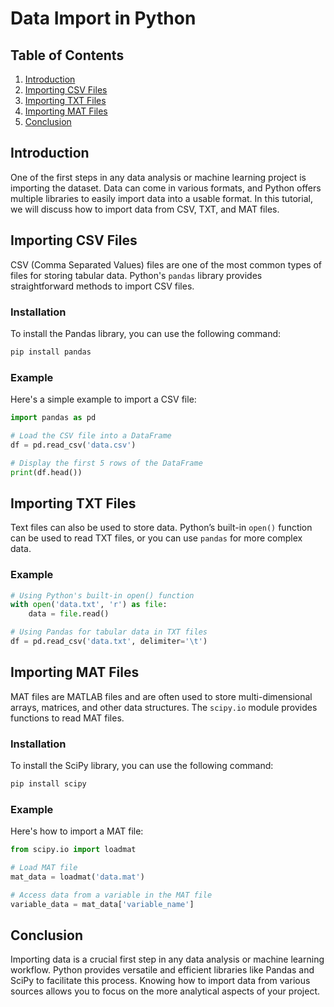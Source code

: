 # Data Import in Python

## Table of Contents

1. [Introduction](#introduction)
2. [Importing CSV Files](#importing-csv-files)
3. [Importing TXT Files](#importing-txt-files)
4. [Importing MAT Files](#importing-mat-files)
5. [Conclusion](#conclusion)

## Introduction

One of the first steps in any data analysis or machine learning project is importing the dataset. Data can come in various formats, and Python offers multiple libraries to easily import data into a usable format. In this tutorial, we will discuss how to import data from CSV, TXT, and MAT files.

## Importing CSV Files

CSV (Comma Separated Values) files are one of the most common types of files for storing tabular data. Python's `pandas` library provides straightforward methods to import CSV files.

### Installation

To install the Pandas library, you can use the following command:

```bash
pip install pandas
```

### Example

Here's a simple example to import a CSV file:

```python
import pandas as pd

# Load the CSV file into a DataFrame
df = pd.read_csv('data.csv')

# Display the first 5 rows of the DataFrame
print(df.head())
```

## Importing TXT Files

Text files can also be used to store data. Python’s built-in `open()` function can be used to read TXT files, or you can use `pandas` for more complex data.

### Example

```python
# Using Python's built-in open() function
with open('data.txt', 'r') as file:
    data = file.read()

# Using Pandas for tabular data in TXT files
df = pd.read_csv('data.txt', delimiter='\t')
```

## Importing MAT Files

MAT files are MATLAB files and are often used to store multi-dimensional arrays, matrices, and other data structures. The `scipy.io` module provides functions to read MAT files.

### Installation

To install the SciPy library, you can use the following command:

```bash
pip install scipy
```

### Example

Here's how to import a MAT file:

```python
from scipy.io import loadmat

# Load MAT file
mat_data = loadmat('data.mat')

# Access data from a variable in the MAT file
variable_data = mat_data['variable_name']
```

## Conclusion

Importing data is a crucial first step in any data analysis or machine learning workflow. Python provides versatile and efficient libraries like Pandas and SciPy to facilitate this process. Knowing how to import data from various sources allows you to focus on the more analytical aspects of your project.
